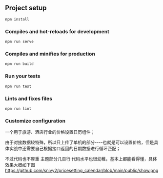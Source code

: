 ## Project setup
```
npm install
```

### Compiles and hot-reloads for development
```
npm run serve
```

### Compiles and minifies for production
```
npm run build
```

### Run your tests
```
npm run test
```

### Lints and fixes files
```
npm run lint
```

### Customize configuration

一个用于旅游、酒店行业的价格设置日历组件；

由于对接数据较特殊，所以只上传了单机的部分----也就是可以设置价格，但是具体实战中还需要自己根据接口返回的日期数据进行循环匹配；

不过代码也不厚重 主题部分几百行 代码水平也很幼稚，基本上都能看得懂，具体效果大概如下图
https://github.com/snivy2/pricesetting_calendar/blob/main/public/show.png
